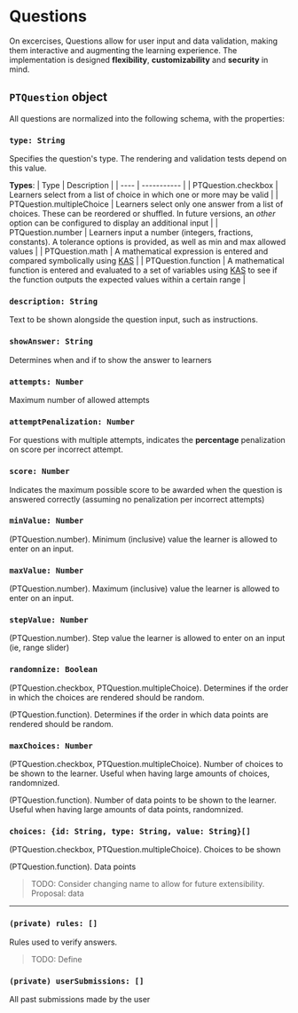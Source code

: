 # Questions
On excercises, Questions allow for user input and data validation, making them interactive and augmenting the learning experience. The implementation is designed **flexibility**, **customizability** and **security** in mind. 

## `PTQuestion` object
All questions are normalized into the following schema, with the properties:

### `type: String`
Specifies the question's type. The rendering and validation tests depend on this value. 

**Types**:
| Type | Description |
| ---- | ----------- |
| PTQuestion.checkbox | Learners select from a list of choice in which one or more may be valid |
| PTQuestion.multipleChoice | Learners select only one answer from a list of choices. These can be reordered or shuffled. In future versions, an _other_ option can be configured to display an additional input |
| PTQuestion.number | Learners input a number (integers, fractions, constants). A tolerance options is provided, as well as min and max allowed values |
| PTQuestion.math | A mathematical expression is entered and compared symbolically using [KAS](https://github.com/Khan/KAS) | 
| PTQuestion.function | A mathematical function is entered and evaluated to a set of variables using [KAS](https://github.com/Khan/KAS) to see if the function outputs the expected values within a certain range |

### `description: String`
Text to be shown alongside the question input, such as instructions. 

### `showAnswer: String`
Determines when and if to show the answer to learners

### `attempts: Number`
Maximum number of allowed attempts

### `attemptPenalization: Number`
For questions with multiple attempts, indicates the **percentage** penalization on score per incorrect attempt.

### `score: Number`
Indicates the maximum possible score to be awarded when the question is answered correctly (assuming no penalization per incorrect attempts)

### `minValue: Number`
(PTQuestion.number). Minimum (inclusive) value the learner is allowed to enter on an input.

### `maxValue: Number`
(PTQuestion.number). Maximum (inclusive) value the learner is allowed to enter on an input. 

### `stepValue: Number`
(PTQuestion.number). Step value the learner is allowed to enter on an input (ie, range slider)

### `randomnize: Boolean`
(PTQuestion.checkbox, PTQuestion.multipleChoice). Determines if the order in which the choices are rendered should be random.

(PTQuestion.function). Determines if the order in which data points are rendered should be random. 

### `maxChoices: Number`
(PTQuestion.checkbox, PTQuestion.multipleChoice). Number of choices to be shown to the learner. Useful when having large amounts of choices, randomnized.

(PTQuestion.function). Number of data points to be shown to the learner. Useful when having large amounts of data points, randomnized.

### `choices: {id: String, type: String, value: String}[]`
(PTQuestion.checkbox, PTQuestion.multipleChoice). Choices to be shown

(PTQuestion.function). Data points 

> TODO: Consider changing name to allow for future extensibility. Proposal: data

----

### `(private) rules: []`
Rules used to verify answers. 
> TODO: Define

### `(private) userSubmissions: []`
All past submissions made by the user